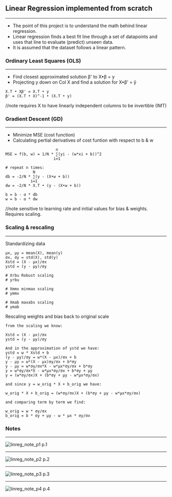 ## Linear Regression implemented from scratch
___

- The point of this project is to understand the math behind linear regression. 
- Linear regression finds a best fit line through a set of datapoints and uses that line to evaluate (predict) unseen data. 
- It is assumed that the dataset follows a linear pattern.


### Ordinary Least Squares (OLS)
___
* Find closest approximated solution β' to X•β = y
* Projecting y down on Col X and find a solution for X•β' = ŷ
```
X.T • Xβ' = X.T • y
β' = (X.T • X)^-1 • (X.T • y)
```
//note requires X to have linearly independent columns to be invertible (IMT)


### Gradient Descent (GD)
___
* Minimize MSE (cost function) 
* Calculating pertial derivatives of cost funtion with respect to b & w
```
                      n
MSE = f(b, w) = 1/N * ∑(yi - (w*xi + b))^2
                     i=1

# repeat n times:
            N
db = -2/N * ∑(y - (X•w + b))
           i=1
dw = -2/N * X.T • (y - (X•w + b))

b = b - ɑ * db
w = b - ɑ * dw
```
//note sensitive to learning rate and initial values for bias & weights. Requires scaling.


### Scaling & rescaling 
___
Standardizing data
```
µx, µy = mean(X), mean(y)
σx, σy = std(X), std(y) 
Xstd = (X - µx)/σx
ystd = (y - µy)/σy

# Xrbu Robust scaling
# yrbu

# Xmmx minmax scaling
# ymmx

# Xmab maxabs scaling
# ymab
```

Rescaling weights and bias back to original scale
```
from the scaling we know:

Xstd = (X - µx)/σx
ystd = (y - µy)/σy

And in the approximation of ystd we have:
ystd = w * Xstd + b
(y - µy)/σy = w*(X - µx)/σx + b
y - µy = w*(X - µx)σy/σx + b*σy
y - µy = w*σy/σx*X - w*µx*σy/σx + b*σy
y = w*σy/σx*X - w*µx*σy/σx + b*σy + µy
y = (w*σy/σx)X + (b*σy + µy - w*µx*σy/σx)

and since y = w_orig * X + b_orig we have:

w_orig * X + b_orig = (w*σy/σx)X + (b*σy + µy - w*µx*σy/σx)

and comparing term by term we find:

w_orig = w * σy/σx
b_orig = b * σy + µy - w * µx * σy/σx
```

### Notes
___
![linreg_note_p1](./notes/linreg_note_p1.jpg)
p.1
___
![linreg_note_p2](./notes/linreg_note_p2.jpg)
p.2
___
![linreg_note_p3](./notes/linreg_note_p3.jpg)
p.3
___
![linreg_note_p4](./notes/linreg_note_p4.jpg)
p.4
